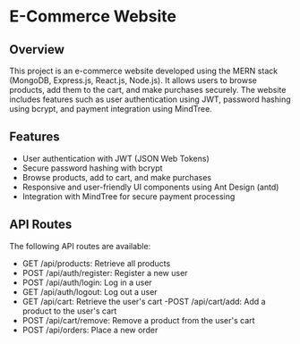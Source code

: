 # E-Commerce Website

## Overview
This project is an e-commerce website developed using the MERN stack (MongoDB, Express.js, React.js, Node.js). It allows users to browse products, add them to the cart, and make purchases securely. The website includes features such as user authentication using JWT, password hashing using bcrypt, and payment integration using MindTree.

## Features
- User authentication with JWT (JSON Web Tokens)
- Secure password hashing with bcrypt
- Browse products, add to cart, and make purchases
- Responsive and user-friendly UI components using Ant Design (antd)
- Integration with MindTree for secure payment processing

## API Routes
   The following API routes are available:

  - GET /api/products: Retrieve all products
  - POST /api/auth/register: Register a new user
  - POST /api/auth/login: Log in a user
  - GET /api/auth/logout: Log out a user
  - GET /api/cart: Retrieve the user's cart
  -POST /api/cart/add: Add a product to the user's cart
  - POST /api/cart/remove: Remove a product from the user's cart
  - POST /api/orders: Place a new order
